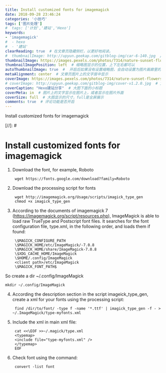 ```yaml
---
title: Install customized fonts for imagemagick
date: 2018-09-28 23:46:24
categories: '小技巧'
tags: ['图片处理']	
#  tags: ['计划','建站','Hexo']
keywords:
- 'imagemagick'
#  - hexo
#  - '建站'
clearReading: true  # 在文章页隐藏侧栏，以更好地阅读。
#  thumbnailImage: http://upyun.geekap.com/gitblog-img/car-6-140.jpg  //首页文章列表显示的缩略图
thumbnailImage: https://images.pexels.com/photos/7314/nature-sunset-flowers-silhouette.jpg?auto=compress&cs=tinysrgb&dpr=1&w=500  # 首页文章列表显示的缩略图	
thumbnailImagePosition: left  # 缩略图显示的位置，上下左右都可以
autoThumbnailImage: true  #  开启后如果没有设置缩略图，会自动设置为图片画廊里的第一张，或者其他文章的图。
metaAlignment: center  # 文章页图片上的文字居中显示
coverImage: https://images.pexels.com/photos/7314/nature-sunset-flowers-silhouette.jpg?auto=compress&cs=tinysrgb&dpr=1&w=500  # 文章页最上面的那个大图
# coverImage: http://upyun.geekap.com/gitblog-img/cover-v1.2.0.jpg  # 文章页最上面的那个大图
coverCaption: "Hexo建站分享"  # 大图下面的小标题
coverMeta: in  # 图片上的文字显示在图片上，或者显示在图片外面
coverSize: full  # 大图显示的尺寸，full是全屏展示
comments: true  # 评论功能是否开启
---
```



Install customized fonts for imagemagick
<!-- excerpt -->

[//]: # <!-- more -->

# Install customized fonts for imagemagick

<!-- toc -->

1. Download the font, for example, Roboto 

		wget https://fonts.google.com/download?family=Roboto

2. Download the processing script for fonts

		wget http://imagemagick.org/Usage/scripts/imagick_type_gen
		chmod +x imagick_type_gen

3. According to the documents of imagemagick 7 (https://imagemagick.org/script/resources.php), ImageMagick is able to load raw TrueType and Postscript font files. It searches for the font configuration file, type.xml, in the following order, and loads them if found:

		\$MAGICK_CONFIGURE_PATH
		\$MAGICK_HOME/etc/ImageMagick/-7.0.8
		\$MAGICK_HOME/share/ImageMagick-7.0.8
		\$XDG_CACHE_HOME/ImageMagick
		\$HOME/.config/ImageMagick
		<client path>/etc/ImageMagick
		\$MAGICK_FONT_PATH$

So create a dir ~/.config/ImageMagick

	mkdir ~/.config/ImageMagick

4. According the description section  in the script imageick_type_gen, create a xml for your fonts using the processing script:

		find /dir/to/font/ -type f -name '*.ttf' | imagick_type_gen -f - > ~/.ImageMagick/type-myfonts.xml


5. Include the xml in main xml file:

		cat <<\EOF >>~/.magick/type.xml
		<typemap>
		<include file="type-myfonts.xml" />
		</typemap>
		EOF

6. Check font using the command:

		convert -list font
		
